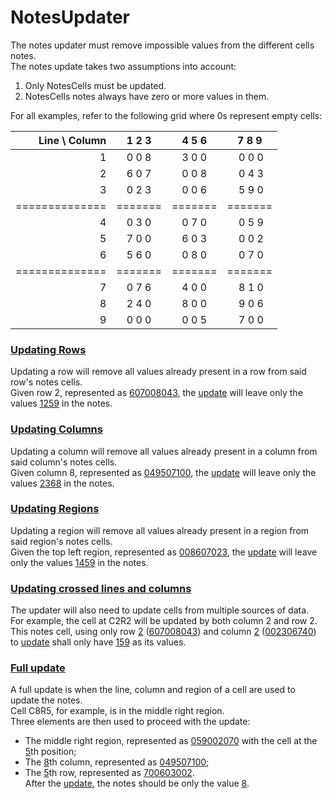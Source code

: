 # NotesUpdater
The notes updater must remove impossible values from the different cells notes.  
The notes update takes two assumptions into account:  
1. Only NotesCells must be updated.  
2. NotesCells notes always have zero or more values in them.

For all examples, refer to the following grid where 0s represent empty cells:  

| Line \\ Column | 1  2  3 | 4  5  6 | 7  8  9 |
| -------------: | :-----: | :-----: | :-----: |
| 1              | 0  0  8 | 3  0  0 | 0  0  0 |
| 2              | 6  0  7 | 0  0  8 | 0  4  3 |
| 3              | 0  2  3 | 0  0  6 | 5  9  0 |
| ============== | ======= | ======= | ======= |
| 4              | 0  3  0 | 0  7  0 | 0  5  9 |
| 5              | 7  0  0 | 6  0  3 | 0  0  2 |
| 6              | 5  6  0 | 0  8  0 | 0  7  0 |
| ============== | ======= | ======= | ======= |
| 7              | 0  7  6 | 4  0  0 | 8  1  0 |
| 8              | 2  4  0 | 8  0  0 | 9  0  6 |
| 9              | 0  0  0 | 0  0  5 | 7  0  0 |
           
### [Updating Rows](- "RowsSuite")  
Updating a row will remove all values already present in a row from said row's notes cells.  
Given row 2, represented as [607008043](- "#row"), the [update](- "#result=updateRow(#row)") will leave only the values [1259](- "?=#result") in the notes.  

### [Updating Columns](- "ColumnsSuite")  
Updating a column will remove all values already present in a column from said column's notes cells.  
Given column 8, represented as [049507100](- "#col"), the [update](- "#result=updateCol(#col)") will leave only the values [2368](- "?=#result") in the notes.  

### [Updating Regions](- "RegionsSuite")  
Updating a region will remove all values already present in a region from said region's notes cells.  
Given the top left region, represented as [008607023](- "#region"), the [update](- "#result=updateRegion(#region)") will leave only the values [1459](- "?=#result") in the notes.  

### [Updating crossed lines and columns](- "CrossUpdateSuite")  
The updater will also need to update cells from multiple sources of data.  
For example, the cell at C2R2 will be updated by both column 2 and row 2.  
This notes cell, using only row [2](- "#rowIndex") \([607008043](- "#row")\) and column [2](- "#colIndex") \([002306740](- "#column")\)
to [update](- "#result=crossUpdate(#row, #rowIndex, #column, #colIndex)") shall only have [159](- "?=#result") as its values.

### [Full update](- "FullUpdateSuite")
A full update is when the line, column and region of a cell are used to update the notes.  
Cell C8R5, for example, is in the middle right region.  
Three elements are then used to proceed with the update:  
*  The middle right region, represented as [059002070](- "#region") with the cell at the [5](- "#regPos")th position;  
*  The [8](- "#colIndex")th column, represented as [049507100](- "#column");  
*  The [5](- "#rowIndex")th row, represented as [700603002](- "#row").  
After the [update](- "#result=fullUpdate(#row, #rowIndex, #column, #colIndex, #region, #regPos)"), the notes should be only the value [8](- "?=#result").
